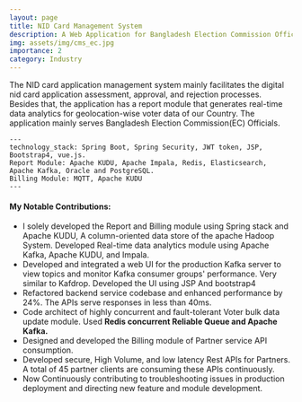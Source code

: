 ```yaml
---
layout: page
title: NID Card Management System
description: A Web Application for Bangladesh Election Commission Officials 
img: assets/img/cms_ec.jpg
importance: 2
category: Industry
---
```


The NID card application management system mainly facilitates the digital nid card application assessment, approval, and rejection processes. Besides that, the application has a report module that generates real-time data analytics for geolocation-wise voter data of our Country. The application mainly serves Bangladesh Election Commission(EC) Officials. 

    ---
    technology_stack: Spring Boot, Spring Security, JWT token, JSP, Bootstrap4, vue.js.
    Report Module: Apache KUDU, Apache Impala, Redis, Elasticsearch, Apache Kafka, Oracle and PostgreSQL.
    Billing Module: MQTT, Apache KUDU
    ---

<h4 class="post-title">My Notable Contributions:</h4>
<div class="row">
 <ul>
<li>I solely developed the Report and Billing module using Spring stack and Apache KUDU, A column-oriented data store of the apache Hadoop System. Developed Real-time data analytics module using Apache Kafka, Apache KUDU, and Impala.</li>
<li>Developed and integrated a web UI for the production Kafka server to view topics and monitor Kafka consumer groups' performance. Very similar to Kafdrop. Developed the UI using JSP And bootstrap4</li>
<li>Refactored backend service codebase and enhanced performance by 24%. The APIs serve responses in less than 40ms.</li>
<li>Code architect of highly concurrent and fault-tolerant Voter bulk data update module. Used <b>Redis concurrent Reliable Queue and Apache Kafka.</b></li>
<li>Designed and developed the Billing module of Partner service API consumption.</li>
<li>Developed secure, High Volume, and low latency Rest APIs for Partners. A total of 45 partner clients are consuming these APIs continuously.</li>
<li>Now Continuously contributing to troubleshooting issues in production deployment and directing new feature and module development.</li> 
</ul>
</div>

